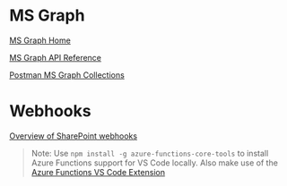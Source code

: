 # MS Graph

[MS Graph Home](https://developer.microsoft.com/en-us/graph)

[MS Graph API Reference](https://developer.microsoft.com/en-us/graph/docs/concepts/overview)

[Postman MS Graph Collections](https://github.com/microsoftgraph/microsoftgraph-postman-collections)

# Webhooks

[Overview of SharePoint webhooks](https://docs.microsoft.com/en-us/sharepoint/dev/apis/webhooks/overview-sharepoint-webhooks)

> Note: Use `npm install -g azure-functions-core-tools` to install Azure Functions support for VS Code locally. Also make use of the [Azure Functions VS Code Extension](https://marketplace.visualstudio.com/items?itemName=ms-azuretools.vscode-azurefunctions)